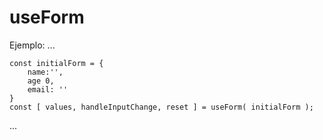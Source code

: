 # useForm

Ejemplo:
...

    const initialForm = {
        name:'',
        age 0,
        email: ''
    }
    const [ values, handleInputChange, reset ] = useForm( initialForm );
...